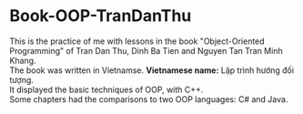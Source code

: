 # Book-OOP-TranDanThu
This is the practice of me with lessons in the book "Object-Oriented Programming" of Tran Dan Thu, Dinh Ba Tien and Nguyen Tan Tran Minh Khang.  
The book was written in Vietnamse.
**Vietnamese name:** Lập trình hướng đối tượng.  
It displayed the basic techniques of OOP, with C++.  
Some chapters had the comparisons to two OOP languages: C# and Java.
